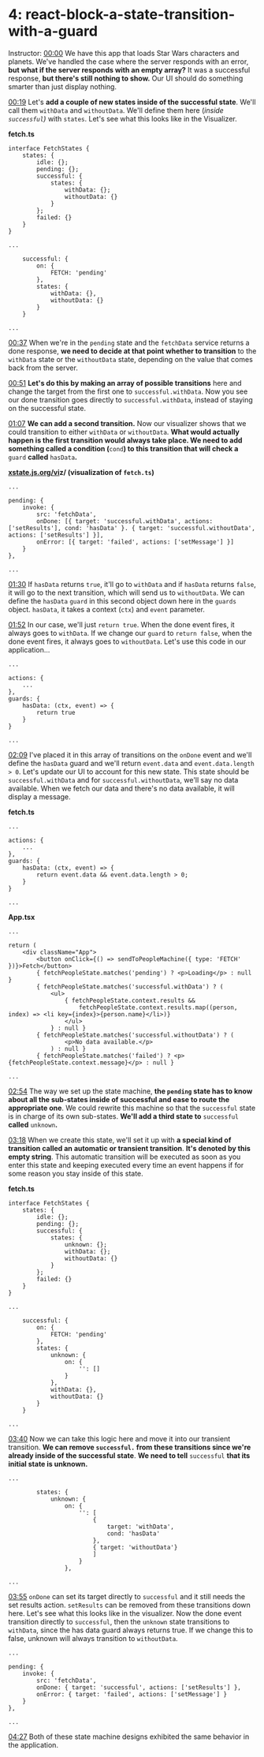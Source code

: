 # 4: react-block-a-state-transition-with-a-guard

Instructor: [00:00](https://egghead.io/lessons/react-block-a-state-transition-with-a-guard#t=0) We have this app that loads Star Wars characters and planets. We've handled the case where the server responds with an error, **but what if the server responds with an empty array?** It was a successful response, **but there's still nothing to show.** Our UI should do something smarter than just display nothing.

[00:19](https://egghead.io/lessons/react-block-a-state-transition-with-a-guard#t=19) Let's **add a couple of new states inside of the successful state**. We'll call them `withData` and `withoutData`. We'll define them here (*inside `successful`)* with `states`. Let's see what this looks like in the Visualizer.

**fetch.ts**

    interface FetchStates {
    	states: {
    		idle: {};
    		pending: {};
    		successful: {
    			states: {
    				withData: {};
    				withoutData: {}
    			}
    		}; 
    		failed: {}
    	}
    }
    
    ... 
    
    	successful: {
    		on: {
    			FETCH: 'pending' 
    		},
    		states: {
    			withData: {},
    			withoutData: {}
    		}
    	}
    
    ... 

[00:37](https://egghead.io/lessons/react-block-a-state-transition-with-a-guard#t=37) When we're in the `pending` state and the `fetchData` service returns a done response, **we need to decide at that point whether to transition** to the `withData` state or the `withoutData` state, depending on the value that comes back from the server.

[00:51](https://egghead.io/lessons/react-block-a-state-transition-with-a-guard#t=51) **Let's do this by making an array of possible transitions** here and change the target from the first one to `successful.withData`. Now you see our done transition goes directly to `successful.withData`, instead of staying on the successful state.

[01:07](https://egghead.io/lessons/react-block-a-state-transition-with-a-guard#t=67) **We can add a second transition.** Now our visualizer shows that we could transition to either `withData` or `withoutData`. **What would actually happen is the first transition would always take place. We need to add something called a condition (**`cond`**) to this transition that will check a** `guard` **called** `hasData`**.**

**[xstate.js.org/vi](http://xstate.js.org/vix/)z/ (visualization of `fetch.ts`)** 

    ... 
    
    pending: {
    	invoke: {
    		src: 'fetchData',
    		onDone: [{ target: 'successful.withData', actions: ['setResults'], cond: 'hasData' }. { target: 'successful.withoutData', actions: ['setResults'] }], 
    		onError: [{ target: 'failed', actions: ['setMessage'] }]
    	}
    },
    
    ... 

[01:30](https://egghead.io/lessons/react-block-a-state-transition-with-a-guard#t=90) If `hasData` returns `true`, it'll go to `withData` and if `hasData` returns `false`, it will go to the next transition, which will send us to `withoutData`. We can define the `hasData` `guard` in this second object down here in the `guards` object. `hasData`, it takes a context (`ctx`) and `event` parameter.

[01:52](https://egghead.io/lessons/react-block-a-state-transition-with-a-guard#t=112) In our case, we'll just `return true`. When the done event fires, it always goes to `withData`. If we change our `guard` to `return false`, when the done event fires, it always goes to `withoutData`. Let's use this code in our application...

    ... 
    
    actions: {
    	... 
    }, 
    guards: {
    	hasData: (ctx, event) => {
    		return true 
    	}
    }
    
    ...

[02:09](https://egghead.io/lessons/react-block-a-state-transition-with-a-guard#t=129) I've placed it in this array of transitions on the `onDone` event and we'll define the `hasData` guard and we'll return `event.data` and `event.data.length > 0`. Let's update our UI to account for this new state. This state should be `successful.withData` and for `successful.withoutData`, we'll say no data available. When we fetch our data and there's no data available, it will display a message.

**fetch.ts** 

    ... 
    
    actions: {
    	... 
    }, 
    guards: {
    	hasData: (ctx, event) => {
    		return event.data && event.data.length > 0;
    	}
    }
    
    ...

**App.tsx**

    ... 
    
    return (
    	<div className="App"> 
    		<button onClick={() => sendToPeopleMachine({ type: 'FETCH' })}>Fetch</button>
    		{ fetchPeopleState.matches('pending') ? <p>Loading</p> : null }
    		{ fetchPeopleState.matches('successful.withData') ? (
    			<ul> 
    				{ fetchPeopleState.context.results &&
    					fetchPeopleState.context.results.map((person, index) => <li key={index}>{person.name}</li>)}
    				</ul>
    			} : null }
    		{ fetchPeopleState.matches('successful.withoutData') ? (
    				<p>No data available.</p>
    			) : null }
    		{ fetchPeopleState.matches('failed') ? <p>{fetchPeopleState.context.message}</p> : null } 
    	
    ... 

[02:54](https://egghead.io/lessons/react-block-a-state-transition-with-a-guard#t=174) The way we set up the state machine, **the `pending` state has to know about all the sub-states inside of successful and ease to route the appropriate one**. We could rewrite this machine so that the `successful` state is in charge of its own sub-states. **We'll add a third state to** `successful` **called** `unknown`**.**

[03:18](https://egghead.io/lessons/react-block-a-state-transition-with-a-guard#t=198) When we create this state, we'll set it up with **a special kind of transition called an automatic or transient transition**. **It's denoted by this empty string**. This automatic transition will be executed as soon as you enter this state and keeping executed every time an event happens if for some reason you stay inside of this state.

**fetch.ts** 

    interface FetchStates {
    	states: {
    		idle: {};
    		pending: {};
    		successful: {
    			states: {
    				unknown: {};
    				withData: {};
    				withoutData: {}
    			}
    		}; 
    		failed: {}
    	}
    }
    
    ... 
    
    	successful: {
    		on: {
    			FETCH: 'pending' 
    		},
    		states: {
    			unknown: {
    				on: {
    					'': []
    				}
    			},
    			withData: {},
    			withoutData: {}
    		}
    	}
    
    ... 

[03:40](https://egghead.io/lessons/react-block-a-state-transition-with-a-guard#t=220) Now we can take this logic here and move it into our transient transition. **We can remove `successful.` from these transitions since we're already inside of the successful state**. **We need to tell** `successful` **that its initial state is unknown.**

    ... 
    
    		states: {
    			unknown: {
    				on: {
    					'': [
    						{ 
    							target: 'withData',  
    							cond: 'hasData' 
    						}, 
    						{ target: 'withoutData'} 
    						]
    					}
    				},
    
    ... 

[03:55](https://egghead.io/lessons/react-block-a-state-transition-with-a-guard#t=235) `onDone` can set its target directly to `successful` and it still needs the set results action. `setResults` can be removed from these transitions down here. Let's see what this looks like in the visualizer. Now the done event transition directly to `successful`, then the `unknown` state transitions to `withData`, since the has data guard always returns true. If we change this to false, unknown will always transition to `withoutData`.

    ... 
    
    pending: {
    	invoke: {
    		src: 'fetchData',
    		onDone: { target: 'successful', actions: ['setResults'] }, 
    		onError: { target: 'failed', actions: ['setMessage'] }
    	}
    },
    
    ... 

[04:27](https://egghead.io/lessons/react-block-a-state-transition-with-a-guard#t=267) Both of these state machine designs exhibited the same behavior in the application.